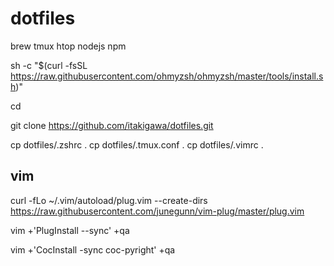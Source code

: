 # dotfiles

brew tmux htop nodejs npm

sh -c "$(curl -fsSL https://raw.githubusercontent.com/ohmyzsh/ohmyzsh/master/tools/install.sh)"

cd

git clone https://github.com/itakigawa/dotfiles.git

cp dotfiles/.zshrc .
cp dotfiles/.tmux.conf .
cp dotfiles/.vimrc .

## vim

curl -fLo ~/.vim/autoload/plug.vim --create-dirs https://raw.githubusercontent.com/junegunn/vim-plug/master/plug.vim

vim +'PlugInstall --sync' +qa

vim +'CocInstall -sync coc-pyright' +qa


